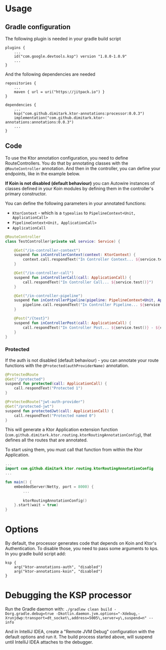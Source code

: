 # Usage

## Gradle configuration
The following plugin is needed in your gradle build script
```
plugins {
    ...
    id("com.google.devtools.ksp") version "1.8.0-1.0.9"
    ...
}
```

And the following dependencies are needed
```
repositories {
    ...
    maven { url = uri("https://jitpack.io") }
}

dependencies {
    ...
    ksp("com.github.dimitark.ktor-annotations:processor:0.0.3")
    implementation("com.github.dimitark.ktor-annotations:annotations:0.0.3")
    ...
}
```

## Code
To use the Ktor annotation configuration, you need to define RouteControllers. You do that by annotating classes with the `@RouteController` annotation. 
And then in the controller, you can define your endpoints, like in the example below.

**If Koin is not disabled (default behaviour)** you can Autowire instances of classes defined in your Koin modules by defining them in the controller's primary constructor. 

You can define the following parameters in your annotated functions:
* `KtorContext` - which is a `typealias` to `PipelineContext<Unit, ApplicationCall>`
* `PipelineContext<Unit, ApplicationCall>`
* `ApplicationCall`

```kotlin
@RouteController
class TestController(private val service: Service) {

    @Get("/in-controller-context")
    suspend fun inControllerContext(context: KtorContext) {
        context.call.respondText("In Controller Context... ${service.test()}")
    }

    @Get("/in-controller-call")
    suspend fun inControllerCall(call: ApplicationCall) {
        call.respondText("In Controller Call... ${service.test()}")
    }

    @Get("/in-controller-pipeline")
    suspend fun inControllerPipeline(pipeline: PipelineContext<Unit, ApplicationCall>) {
        pipeline.call.respondText("In Controller Pipeline... ${service.test()}")
    }

    @Post("/{test}")
    suspend fun inControllerPost(call: ApplicationCall) {
        call.respondText("In Controller Post... ${service.test()} - ${call.parameters["test"]}")
    }
}
```

### Protected

If the auth is not disabled (default behaviour) - you can annotate your route functions with the `@Protected(authProviderName)` annotation. 
```kotlin
@ProtectedRoute
@Get("/protected")
suspend fun protected(call: ApplicationCall) {
    call.respondText("Protected 1")
}

@ProtectedRoute("jwt-auth-provider")
@Get("/protected-jwt")
suspend fun protectedJwt(call: ApplicationCall) {
    call.respondText("Protected named 0")
}
```

This will generate a Ktor Application extension function (`com.github.dimitark.ktor.routing.ktorRoutingAnnotationConfig`), that defines all the routes that are annotated. 

To start using them, you must call that function from within the Ktor Application.

```kotlin
...
import com.github.dimitark.ktor.routing.ktorRoutingAnnotationConfig
...

fun main() {
    embeddedServer(Netty, port = 8000) {
        ...
        
        ktorRoutingAnnotationConfig()
    }.start(wait = true)
}
```

# Options
By default, the processor generates code that depends on Koin and Ktor's Authentication. 
To disable those, you need to pass some arguments to kps. In you gradle build script add:
```
ksp {
    arg("ktor-annotations-auth", "disabled")
    arg("ktor-annotations-koin", "disabled")
}
```

# Debugging the KSP processor

Run the Gradle daemon with:
`./gradlew clean build -Dorg.gradle.debug=true -Dkotlin.daemon.jvm.options="-Xdebug,-Xrunjdwp:transport=dt_socket\,address=5005\,server=y\,suspend=n" --info`

And in IntelliJ IDEA, create a "Remote JVM Debug" configuration with the default options and run it. The build process started above, will suspend until IntelliJ IDEA attaches to the debugger. 